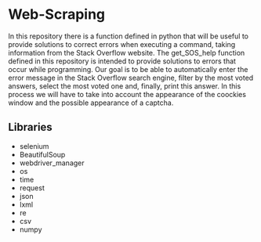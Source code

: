 # Web-Scraping
In this repository there is a function defined in python that will be useful to provide solutions to correct errors when executing a command, taking information from the Stack Overflow website.
The get_SOS_help function defined in this repository is intended to provide solutions to errors that occur while programming. Our goal is to be able to automatically enter the error message in the Stack Overflow search engine, filter by the most voted answers, select the most voted one and, finally, print this answer. In this process we will have to take into account the appearance of the coockies window and the possible appearance of a captcha.

## Libraries
- selenium
- BeautifulSoup
- webdriver_manager
- os
- time
- request
- json
- lxml
- re
- csv
- numpy
